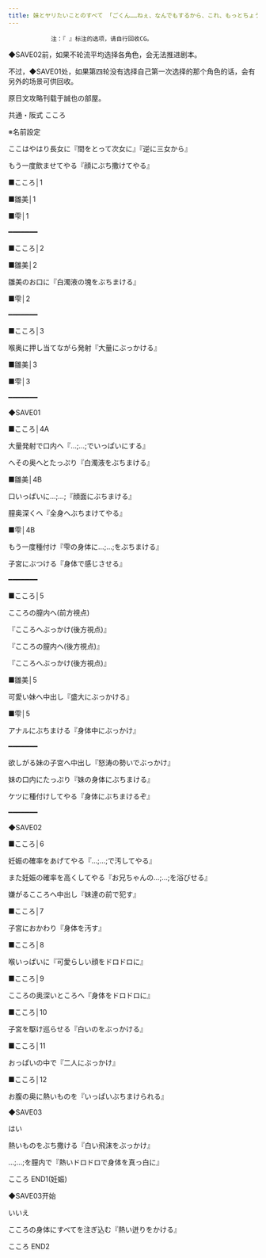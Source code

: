 ```yaml
---
title: 妹とヤリたいことのすべて 「ごくん……ねぇ、なんでもするから、これ、もっとちょうだい、お兄ちゃん」攻略
---
```


                注：『 』标注的选项，请自行回收CG。

◆SAVE02前，如果不轮流平均选择各角色，会无法推进剧本。

不过，◆SAVE01处，如果第四轮没有选择自己第一次选择的那个角色的话，会有另外的场景可供回收。

原日文攻略刊载于誠也の部屋。



共通・阪式 こころ



※名前設定

ここはやはり長女に『間をとって次女に』『逆に三女から』

もう一度飲ませてやる『顔にぶち撒けてやる』

■こころ│1

■雛美│1

■雫│1

━━━━━━━

■こころ│2

■雛美│2

雛美のお口に『白濁液の塊をぶちまける』

■雫│2

━━━━━━━

■こころ│3

喉奥に押し当てながら発射『大量にぶっかける』

■雛美│3

■雫│3

━━━━━━━

◆SAVE01

■こころ│4A

大量発射で口内へ『…;…;でいっぱいにする』

へその奥へとたっぷり『白濁液をぶちまける』

■雛美│4B

口いっぱいに…;…;『顔面にぶちまける』

膣奥深くへ『全身へぶちまけてやる』

■雫│4B

もう一度種付け『雫の身体に…;…;をぶちまける』

子宮にぶつける『身体で感じさせる』

━━━━━━━

■こころ│5

こころの膣内へ(前方視点)

『こころへぶっかけ(後方視点)』

『こころの膣内へ(後方視点)』

『こころへぶっかけ(後方視点)』

■雛美│5

可愛い妹へ中出し『盛大にぶっかける』

■雫│5

アナルにぶちまける『身体中にぶっかけ』

━━━━━━━

欲しがる妹の子宮へ中出し『怒涛の勢いでぶっかけ』

妹の口内にたっぷり『妹の身体にぶちまける』

ケツに種付けしてやる『身体にぶちまけるぞ』

━━━━━━━

◆SAVE02

■こころ│6

妊娠の確率をあげてやる『…;…;で汚してやる』

また妊娠の確率を高くしてやる『お兄ちゃんの…;…;を浴びせる』

嫌がるこころへ中出し『妹達の前で犯す』

■こころ│7

子宮におかわり『身体を汚す』

■こころ│8

喉いっぱいに『可愛らしい顔をドロドロに』

■こころ│9

こころの奥深いところへ『身体をドロドロに』

■こころ│10

子宮を駆け巡らせる『白いのをぶっかける』

■こころ│11

おっぱいの中で『二人にぶっかけ』

■こころ│12

お腹の奥に熱いものを『いっぱいぶちまけられる』

◆SAVE03

はい

熱いものをぶち撒ける『白い飛沫をぶっかけ』

…;…;を膣内で『熱いドロドロで身体を真っ白に』



こころ END1(妊娠)



◆SAVE03开始

いいえ

こころの身体にすべてを注ぎ込む『熱い迸りをかける』



こころ END2




              
